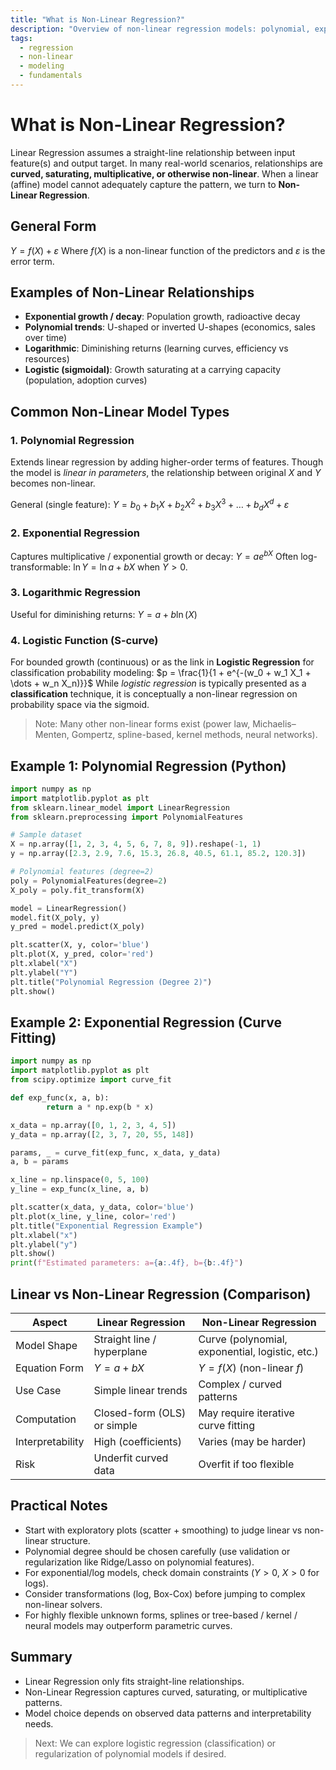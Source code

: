 ```yaml
---
title: "What is Non-Linear Regression?"
description: "Overview of non-linear regression models: polynomial, exponential, logarithmic, logistic with Python examples"
tags:
  - regression
  - non-linear
  - modeling
  - fundamentals
---
```

# What is Non-Linear Regression?

Linear Regression assumes a straight-line relationship between input feature(s) and output target. In many real-world scenarios, relationships are **curved, saturating, multiplicative, or otherwise non-linear**. When a linear (affine) model cannot adequately capture the pattern, we turn to **Non-Linear Regression**.

## General Form
$Y = f(X) + \varepsilon$
Where $f(X)$ is a non-linear function of the predictors and $\varepsilon$ is the error term.

## Examples of Non-Linear Relationships
- **Exponential growth / decay**: Population growth, radioactive decay
- **Polynomial trends**: U-shaped or inverted U-shapes (economics, sales over time)
- **Logarithmic**: Diminishing returns (learning curves, efficiency vs resources)
- **Logistic (sigmoidal)**: Growth saturating at a carrying capacity (population, adoption curves)

## Common Non-Linear Model Types
### 1. Polynomial Regression
Extends linear regression by adding higher-order terms of features. Though the model is *linear in parameters*, the relationship between original $X$ and $Y$ becomes non-linear.

General (single feature):
$Y = b_0 + b_1 X + b_2 X^2 + b_3 X^3 + \dots + b_d X^d + \varepsilon$

### 2. Exponential Regression
Captures multiplicative / exponential growth or decay:
$Y = a e^{bX}$
Often log-transformable: $\ln Y = \ln a + bX$ when $Y>0$.

### 3. Logarithmic Regression
Useful for diminishing returns:
$Y = a + b \ln(X)$

### 4. Logistic Function (S-curve)
For bounded growth (continuous) or as the link in **Logistic Regression** for classification probability modeling:
$p = \frac{1}{1 + e^{-(w_0 + w_1 X_1 + \dots + w_n X_n)}}$
While *logistic regression* is typically presented as a **classification** technique, it is conceptually a non-linear regression on probability space via the sigmoid.

> Note: Many other non-linear forms exist (power law, Michaelis–Menten, Gompertz, spline-based, kernel methods, neural networks).

## Example 1: Polynomial Regression (Python)
```python
import numpy as np
import matplotlib.pyplot as plt
from sklearn.linear_model import LinearRegression
from sklearn.preprocessing import PolynomialFeatures

# Sample dataset
X = np.array([1, 2, 3, 4, 5, 6, 7, 8, 9]).reshape(-1, 1)
y = np.array([2.3, 2.9, 7.6, 15.3, 26.8, 40.5, 61.1, 85.2, 120.3])

# Polynomial features (degree=2)
poly = PolynomialFeatures(degree=2)
X_poly = poly.fit_transform(X)

model = LinearRegression()
model.fit(X_poly, y)
y_pred = model.predict(X_poly)

plt.scatter(X, y, color='blue')
plt.plot(X, y_pred, color='red')
plt.xlabel("X")
plt.ylabel("Y")
plt.title("Polynomial Regression (Degree 2)")
plt.show()
```

## Example 2: Exponential Regression (Curve Fitting)
```python
import numpy as np
import matplotlib.pyplot as plt
from scipy.optimize import curve_fit

def exp_func(x, a, b):
		return a * np.exp(b * x)

x_data = np.array([0, 1, 2, 3, 4, 5])
y_data = np.array([2, 3, 7, 20, 55, 148])

params, _ = curve_fit(exp_func, x_data, y_data)
a, b = params

x_line = np.linspace(0, 5, 100)
y_line = exp_func(x_line, a, b)

plt.scatter(x_data, y_data, color='blue')
plt.plot(x_line, y_line, color='red')
plt.title("Exponential Regression Example")
plt.xlabel("x")
plt.ylabel("y")
plt.show()
print(f"Estimated parameters: a={a:.4f}, b={b:.4f}")
```

## Linear vs Non-Linear Regression (Comparison)
| Aspect | Linear Regression | Non-Linear Regression |
|--------|------------------|------------------------|
| Model Shape | Straight line / hyperplane | Curve (polynomial, exponential, logistic, etc.) |
| Equation Form | $Y = a + bX$ | $Y = f(X)$ (non-linear $f$) |
| Use Case | Simple linear trends | Complex / curved patterns |
| Computation | Closed-form (OLS) or simple | May require iterative curve fitting |
| Interpretability | High (coefficients) | Varies (may be harder) |
| Risk | Underfit curved data | Overfit if too flexible |

## Practical Notes
- Start with exploratory plots (scatter + smoothing) to judge linear vs non-linear structure.
- Polynomial degree should be chosen carefully (use validation or regularization like Ridge/Lasso on polynomial features).
- For exponential/log models, check domain constraints ($Y>0$, $X>0$ for logs).
- Consider transformations (log, Box-Cox) before jumping to complex non-linear solvers.
- For highly flexible unknown forms, splines or tree-based / kernel / neural models may outperform parametric curves.

## Summary
- Linear Regression only fits straight-line relationships.
- Non-Linear Regression captures curved, saturating, or multiplicative patterns.
- Model choice depends on observed data patterns and interpretability needs.

> Next: We can explore logistic regression (classification) or regularization of polynomial models if desired.